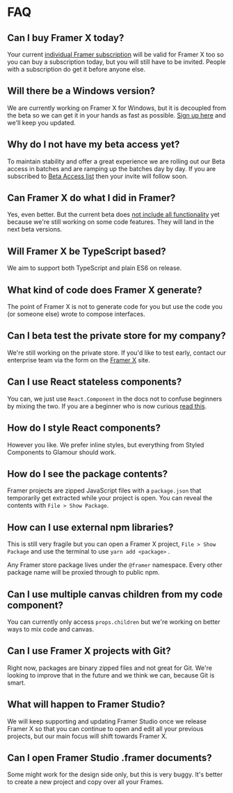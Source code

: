 # FAQ

## Can I buy Framer X today?

Your current [individual Framer subscription](http://framer.com/pricing) will be valid for Framer X too so you can buy a subscription today, but you will still have to be invited. People with a subscription do get it before anyone else.

## Will there be a Windows version?

We are currently working on Framer X for Windows, but it is decoupled from the beta so we can get it in your hands as fast as possible. [Sign up here](https://framer.com/forms/windows/) and we'll keep you updated.

## Why do I not have my beta access yet?

To maintain stability and offer a great experience we are rolling out our Beta access in batches and are ramping up the batches day by day. If you are subscribed to [Beta Access list](https://framer.com/x) then your invite will follow soon.

## Can Framer X do what I did in Framer?

Yes, even better. But the current beta does [not include all functionality](https://github.com/framer/FramerXDocs/tree/cd44d327c254f01f5aa0ca8c776f78989de1ca3a/faq/introduction/beta.md#feature-overview) yet because we're still working on some code features. They will land in the next beta versions.

## Will Framer X be TypeScript based?

We aim to support both TypeScript and plain ES6 on release.

## What kind of code does Framer X generate?

The point of Framer X is not to generate code for you but use the code you \(or someone else\) wrote to compose interfaces.

## Can I beta test the private store for my company?

We're still working on the private store. If you'd like to test early, contact our enterprise team via the form on the [Framer X](https://framer.com/x) site.

## Can I use React stateless components?

You can, we just use `React.Component` in the docs not to confuse beginners by mixing the two. If you are a beginner who is now curious [read this](https://reactjs.org/docs/components-and-props.html).

## How do I style React components?

However you like. We prefer inline styles, but everything from Styled Components to Glamour should work.

## How do I see the package contents?

Framer projects are zipped JavaScript files with a `package.json` that temporarily get extracted while your project is open. You can reveal the contents with `File > Show Package`.

## How can I use external npm libraries?

This is still very fragile but you can open a Framer X project, `File > Show Package` and use the terminal to use `yarn add <package>` .

Any Framer store package lives under the `@framer` namespace. Every other package name will be proxied through to public npm.

## Can I use multiple canvas children from my code component?

You can currently only access `props.children` but we're working on better ways to mix code and canvas.

## Can I use Framer X projects with Git?

Right now, packages are binary zipped files and not great for Git. We're looking to improve that in the future and we think we can, because Git is smart.

## What will happen to Framer Studio?

We will keep supporting and updating Framer Studio once we release Framer X so that you can continue to open and edit all your previous projects, but our main focus will shift towards Framer X.

## Can I open Framer Studio .framer documents?

Some might work for the design side only, but this is very buggy. It's better to create a new project and copy over all your Frames.

